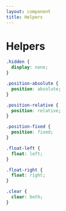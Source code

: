 ```yaml
---
layout: component
title: Helpers
---
```


# Helpers


```css
.hidden {
  display: none;
}
```

```css
.position-absolute {
  position: absolute;
}
```

```css
.position-relative {
  position: relative;
}
```

```css
.position-fixed {
  position: fixed;
}
```

```css
.float-left {
  float: left;
}
```

```css
.float-right {
  float: right;
}
```

```css
.clear {
  clear: both;
}
```
